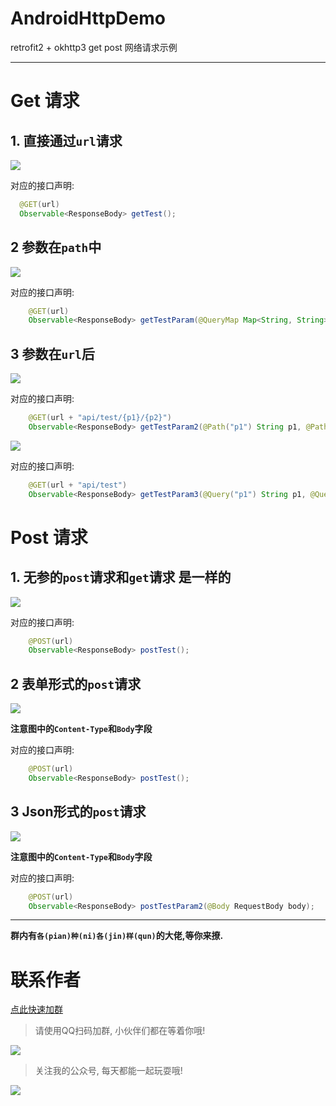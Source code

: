 # AndroidHttpDemo
retrofit2 + okhttp3 get post 网络请求示例

---

# Get 请求

## 1. 直接通过`url`请求

![](https://raw.githubusercontent.com/angcyo/AndroidHttpDemo/master/png/getTest.png)

对应的接口声明:
```java
  @GET(url)
  Observable<ResponseBody> getTest();
```

## 2 参数在`path`中

![](https://raw.githubusercontent.com/angcyo/AndroidHttpDemo/master/png/getTestParam1.png)

对应的接口声明:
```java
    @GET(url)
    Observable<ResponseBody> getTestParam(@QueryMap Map<String, String> map);
```

## 3 参数在`url`后

![](https://raw.githubusercontent.com/angcyo/AndroidHttpDemo/master/png/getTestParam2.png)

对应的接口声明:
```java
    @GET(url + "api/test/{p1}/{p2}")
    Observable<ResponseBody> getTestParam2(@Path("p1") String p1, @Path("p2") String p2);
```

![](https://raw.githubusercontent.com/angcyo/AndroidHttpDemo/master/png/getTestParam3.png)

对应的接口声明:
```java
    @GET(url + "api/test")
    Observable<ResponseBody> getTestParam3(@Query("p1") String p1, @Query("p2") String p2);
```


# Post 请求

## 1. 无参的`post`请求和`get`请求 是一样的

![](https://raw.githubusercontent.com/angcyo/AndroidHttpDemo/master/png/getTest.png)

对应的接口声明:
```java
    @POST(url)
    Observable<ResponseBody> postTest();
```

## 2 表单形式的`post`请求

![](https://raw.githubusercontent.com/angcyo/AndroidHttpDemo/master/png/postTestParam1.png)

**注意图中的`Content-Type`和`Body`字段**

对应的接口声明:
```java
    @POST(url)
    Observable<ResponseBody> postTest();
```

## 3 Json形式的`post`请求

![](https://raw.githubusercontent.com/angcyo/AndroidHttpDemo/master/png/postTestParam2.png)

**注意图中的`Content-Type`和`Body`字段**

对应的接口声明:
```java
    @POST(url)
    Observable<ResponseBody> postTestParam2(@Body RequestBody body);
```

---
**群内有`各(pian)种(ni)各(jin)样(qun)`的大佬,等你来撩.**

# 联系作者
[点此快速加群](https://shang.qq.com/wpa/qunwpa?idkey=cbcf9a42faf2fe730b51004d33ac70863617e6999fce7daf43231f3cf2997460)

> 请使用QQ扫码加群, 小伙伴们都在等着你哦!

![](https://raw.githubusercontent.com/angcyo/res/master/image/qq/qq_group_code.png)

> 关注我的公众号, 每天都能一起玩耍哦!

![](https://raw.githubusercontent.com/angcyo/res/master/image/weixin/%E8%AE%A2%E9%98%85%E5%8F%B7_%E4%BA%8C%E7%BB%B4%E7%A0%81/qrcode_for_gh_59fa6d9a51d8_258_8cm.jpg)

 
  
